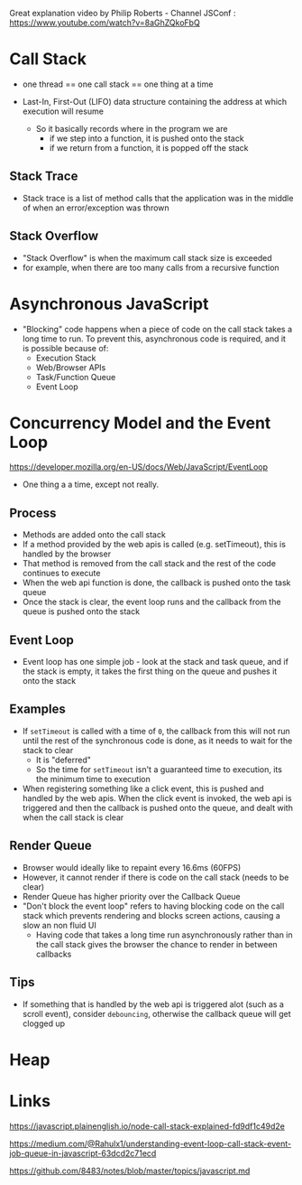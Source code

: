 Great explanation video by Philip Roberts - Channel JSConf : https://www.youtube.com/watch?v=8aGhZQkoFbQ

# Call Stack

- one thread == one call stack == one thing at a time

- Last-In, First-Out (LIFO) data structure containing the address at which execution will resume
    - So it basically records where in the program we are
        - if we step into a function, it is pushed onto the stack
        - if we return from a function, it is popped off the stack

## Stack Trace

- Stack trace is a list of method calls that the application was in the middle of when an error/exception was thrown

## Stack Overflow

- "Stack Overflow" is when the maximum call stack size is exceeded 
- for example, when there are too many calls from a recursive function

# Asynchronous JavaScript

- "Blocking" code happens when a piece of code on the call stack takes a long time to run. To prevent this, asynchronous code is required, and it is possible because of:
    - Execution Stack
    - Web/Browser APIs
    - Task/Function Queue
    - Event Loop

# Concurrency Model and the Event Loop

https://developer.mozilla.org/en-US/docs/Web/JavaScript/EventLoop

- One thing a a time, except not really.

## Process
- Methods are added onto the call stack 
- If a method provided by the web apis is called (e.g. setTimeout), this is handled by the browser
- That method is removed from the call stack and the rest of the code continues to execute
- When the web api function is done, the callback is pushed onto the task queue
- Once the stack is clear, the event loop runs and the callback from the queue is pushed onto the stack

## Event Loop
- Event loop has one simple job - look at the stack and task queue, and if the stack is empty, it takes the first thing on the queue and pushes it onto the stack

## Examples

- If `setTimeout` is called with a time of `0`, the callback from this will not run until the rest of the synchronous code is done, as it needs to wait for the stack to clear
    - It is "deferred"
    - So the time for `setTimeout` isn't a guaranteed time to execution, its the minimum time to execution
- When registering something like a click event, this is pushed and handled by the web apis. When the click event is invoked, the web api is triggered and then the callback is pushed onto the queue, and dealt with when the call stack is clear

## Render Queue

- Browser would ideally like to repaint every 16.6ms (60FPS)
- However, it cannot render if there is code on the call stack (needs to be clear)
- Render Queue has higher priority over the Callback Queue
- "Don't block the event loop" refers to having blocking code on the call stack which prevents rendering and blocks screen actions, causing a slow an non fluid UI
    - Having code that takes a long time run asynchronously rather than in the call stack gives the browser the chance to render in between callbacks

## Tips

- If something that is handled by the web api is triggered alot (such as a scroll event), consider `debouncing`, otherwise the callback queue will get clogged up

# Heap



# Links

https://javascript.plainenglish.io/node-call-stack-explained-fd9df1c49d2e

https://medium.com/@Rahulx1/understanding-event-loop-call-stack-event-job-queue-in-javascript-63dcd2c71ecd

https://github.com/8483/notes/blob/master/topics/javascript.md


